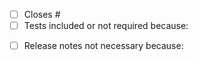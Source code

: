 <!--
Thanks for opening a PR to scanpy!
Please be sure to follow the guidelines in our contribution guide (https://scanpy.readthedocs.io/en/latest/dev/index.html) to familiarize yourself with our workflow and speed up review.
-->

<!-- Please check (“- [x]”) and fill in the following boxes -->
- [ ] Closes #
- [ ] Tests included or not required because:
<!-- Only check the following box if you did not include release notes -->
- [ ] Release notes not necessary because:
